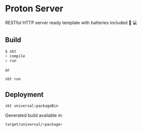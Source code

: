 Proton Server
==============

RESTful HTTP server ready template with batteries included :battery: :computer:

Build
--------

```bash
$ sbt
> compile
> run
```

or

```bash
sbt run
```

Deployment
----------

```bash
sbt universal:packageBin
```

Generated build available in:

```bash
target/universal/<package>
```
